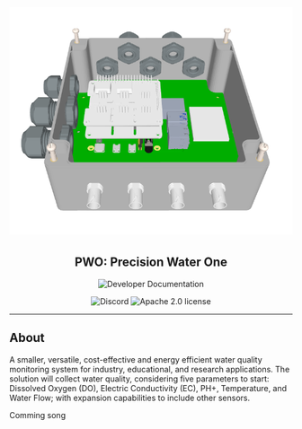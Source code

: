 <h1 align="center">
  <br>
  <img src="pwone.png"></a>
</h1>

<h2 align="center">PWO: Precision Water One</h2>

<p align="center">
    <a href="https://www.whiteboxes.ch/docs/tentacle/t3-mkII/#/" style="text-decoration:none;">
    <img src="https://img.shields.io/badge/Documentation%20portal-blue.svg?style=for-the-badge"
         alt="Developer Documentation">
      </p>
<p align="center">
  <a href="https://discord.gg/XhdSu5HX" style="text-decoration:none;"><img src="https://img.shields.io/badge/Discord-9cf.svg?logo=discord" alt="Discord"></a>
    <a href="https://github.com/Zignar-Technologies/DTag-DAO/blob/main/LICENSE" style="text-decoration:none;"><img src="https://img.shields.io/github/license/iotaledger/iota.c.svg" alt="Apache 2.0 license"></a>
</p>

---

## About
A smaller, versatile, cost-effective and energy efficient water quality monitoring system for industry, educational, and research applications. The solution will collect water quality, considering five parameters to start: Dissolved Oxygen (DO), Electric Conductivity (EC), PH+, Temperature, and Water Flow; with expansion capabilities to include other sensors.

Comming song